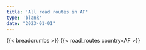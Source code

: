 ```yaml
---
title: 'All road routes in AF'
type: 'blank'
date: "2023-01-01"
---
```


{{< breadcrumbs >}}
{{< road_routes country=AF >}}
